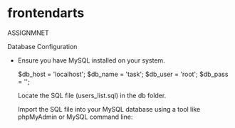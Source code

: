 # frontendarts
ASSIGNMNET

Database Configuration
	
* Ensure you have MySQL installed on your system.
		
	$db_host = 'localhost';
	$db_name = 'task';
	$db_user = 'root';
	$db_pass = '';

	Locate the SQL file (users_list.sql) in the db folder.

	Import the SQL file into your MySQL database using a tool like phpMyAdmin or MySQL command line:
